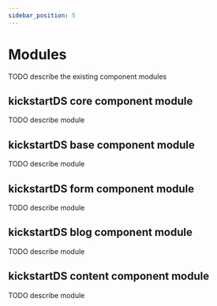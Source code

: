 ```yaml
---
sidebar_position: 5
---
```


# Modules

TODO describe the existing component modules

## **kickstartDS** core component module

TODO describe module

## **kickstartDS** base component module

TODO describe module

## **kickstartDS** form component module

TODO describe module

## **kickstartDS** blog component module

TODO describe module

## **kickstartDS** content component module

TODO describe module
